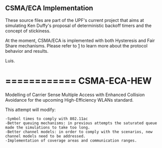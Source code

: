 CSMA/ECA Implementation
------------------------

These source files are part of the UPF's current project that aims at simulating Ken Duffy's proposal of deterministic backoff timers and the concept of stickiness.

At the moment, CSMA/ECA is implemented with both Hysteresis and Fair Share mechanisms. Please refer to [1] to learn more about the protocol behavior and results.

[1]: http://arxiv.org/abs/1303.3734

Luis.

============
CSMA-ECA-HEW
============

Modelling of Carrier Sense Multiple Access with Enhanced Collision Avoidance for the upcoming High-Efficiency WLANs standard.

This attempt will modify:

	-Symbol times to comply with 802.11ac
	-Better queuing mechanisms: in previous attempts the saturated queue made the simulations to take too long.
	-Better channel models: in order to comply with the scenarios, new channel models need to be addressed.
	-Implementation of coverage areas and communication ranges.
